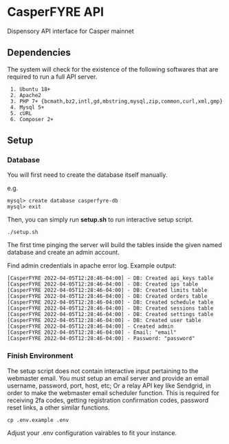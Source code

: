 # CasperFYRE API
Dispensory API interface for Casper mainnet

## Dependencies

The system will check for the existence of the following softwares that are required to run a full API server.

```
 1. Ubuntu 18+
 2. Apache2
 3. PHP 7+ {bcmath,bz2,intl,gd,mbstring,mysql,zip,common,curl,xml,gmp}
 4. Mysql 5+
 5. cURL
 6. Composer 2+
```

## Setup

### Database

You will first need to create the database itself manually.

e.g. 

```
mysql> create database casperfyre-db
mysql> exit
````

Then, you can simply run **setup.sh** to run interactive setup script.

```
./setup.sh
```

The first time pinging the server will build the tables inside the given named database and create an admin account.

Find admin credentials in apache error log. Example output:

````
[CasperFYRE 2022-04-05T12:28:46-04:00] - DB: Created api_keys table
[CasperFYRE 2022-04-05T12:28:46-04:00] - DB: Created ips table
[CasperFYRE 2022-04-05T12:28:46-04:00] - DB: Created limits table
[CasperFYRE 2022-04-05T12:28:46-04:00] - DB: Created orders table
[CasperFYRE 2022-04-05T12:28:46-04:00] - DB: Created schedule table
[CasperFYRE 2022-04-05T12:28:46-04:00] - DB: Created sessions table
[CasperFYRE 2022-04-05T12:28:46-04:00] - DB: Created settings table
[CasperFYRE 2022-04-05T12:28:46-04:00] - DB: Created user table
[CasperFYRE 2022-04-05T12:28:46-04:00] - Created admin
[CasperFYRE 2022-04-05T12:28:46-04:00] - Email: "email"
[CasperFYRE 2022-04-05T12:28:46-04:00] - Password: "password"
````

### Finish Environment

The setup script does not contain interactive input pertaining to the webmaster email. You must setup an email server and provide an email username, password, port, host, etc; Or a relay API key like Sendgrid, in order to make the webmaster email scheduler function. This is required for receiving 2fa codes, getting registration confirmation codes, password reset links, a other similar functions.

```
cp .env.example .env
```

Adjust your .env configuration vairables to fit your instance. 